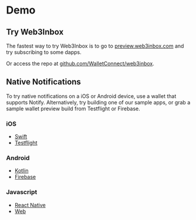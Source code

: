 # Demo

## Try Web3Inbox

The fastest way to try Web3Inbox is to go to [preview.web3inbox.com](https://preview.web3inbox.com/) and try subscribing to some dapps. 

Or access the repo at [github.com/WalletConnect/web3inbox](https://github.com/WalletConnect/web3inbox/).

## Native Notifications

To try native notifications on a iOS or Android device, use a wallet that supports Notify. Alternatively, try building one of our sample apps, or grab a sample wallet preview build from Testflight or Firebase.

### iOS

- [Swift](https://docs.walletconnect.com/2.0/api/notify/usage?platform=ios)
- [Testflight](https://testflight.apple.com/join/09bTAryp)

### Android

- [Kotlin](https://docs.walletconnect.com/2.0/api/notify/usage?platform=android)
- [Firebase](https://appdistribution.firebase.dev/i/d2c86e879abd5a86)

### Javascript

- [React Native](https://docs.walletconnect.com/2.0/api/notify/usage?platform=react-native)
- [Web](https://docs.walletconnect.com/2.0/api/notify/usage?platform=web)